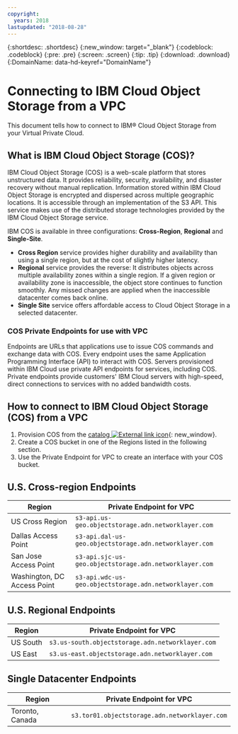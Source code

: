 ```yaml
---
copyright:
  years: 2018
lastupdated: "2018-08-28"
---
```

{:shortdesc: .shortdesc}
{:new_window: target="_blank"}
{:codeblock: .codeblock}
{:pre: .pre}
{:screen: .screen}
{:tip: .tip}
{:download: .download}
{:DomainName: data-hd-keyref="DomainName"}

# Connecting to IBM Cloud Object Storage from a VPC

This document tells how to connect to IBM® Cloud Object Storage from your Virtual Private Cloud.

## What is IBM Cloud Object Storage (COS)?

IBM Cloud Object Storage (COS) is a web-scale platform that stores unstructured data. It provides reliability, security, availability, and disaster recovery without manual replication.
Information stored within IBM Cloud Object Storage is encrypted and dispersed across multiple geographic locations. It is accessible through an implementation of the S3 API. This service makes use of the distributed storage technologies provided by the IBM Cloud Object Storage service.

IBM COS is available in three configurations: **Cross-Region**, **Regional** and **Single-Site**.
 * **Cross Region** service provides higher durability and availability than using a single region, but at the cost of slightly higher latency.
 * **Regional** service provides the reverse: It distributes objects across multiple availability zones within a single region. If a given region or availability zone is inaccessible, the object store continues to function smoothly. Any missed changes are applied when the inaccessible datacenter comes back online.
 * **Single Site** service offers affordable access to Cloud Object Storage in a selected datacenter.
 
### COS Private Endpoints for use with VPC

Endpoints are URLs that applications use to issue COS commands and exchange data with COS. Every endpoint uses the same Application Programming Interface (API) to interact with COS.
Servers provisioned within IBM Cloud use private API endpoints for services, including COS. Private endpoints provide customers' IBM Cloud servers with high-speed, direct connections to services with no added bandwidth costs.
 
## How to connect to IBM Cloud Object Storage (COS) from a VPC
 1. Provision COS from the [catalog ![External link icon](../../icons/launch-glyph.svg "External link icon")](https://{DomainName}/catalog/services/cloud-object-storage){: new_window}.
 2. Create a COS bucket in one of the Regions listed in the following section.
 3. Use the Private Endpoint for VPC to create an interface with your COS bucket.
 
## U.S. Cross-region Endpoints
 
| **Region** | **Private Endpoint for VPC** |
|------------|-------------------------------|
| US Cross Region | `s3-api.us-geo.objectstorage.adn.networklayer.com` |
| Dallas Access Point | `s3-api.dal-us-geo.objectstorage.adn.networklayer.com`
| San Jose Access Point | `s3-api.sjc-us-geo.objectstorage.adn.networklayer.com`
| Washington, DC Access Point | `s3-api.wdc-us-geo.objectstorage.adn.networklayer.com` |
  
 ## U.S. Regional Endpoints
 
| **Region** | **Private Endpoint for VPC** |
|------------|-------------------------------|
| US South | `s3.us-south.objectstorage.adn.networklayer.com`|
| US East | `s3.us-east.objectstorage.adn.networklayer.com`|

 ## Single Datacenter Endpoints
 
| **Region** | **Private Endpoint for VPC** |
|------------|-------------------------------|
| Toronto, Canada | `s3.tor01.objectstorage.adn.networklayer.com` |
